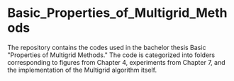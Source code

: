 # Basic_Properties_of_Multigrid_Methods

The repository contains the codes used in the bachelor thesis Basic "Properties of Multigrid Methods." The code is categorized into folders corresponding to figures from Chapter 4, experiments from Chapter 7, and the implementation of the Multigrid algorithm itself.
